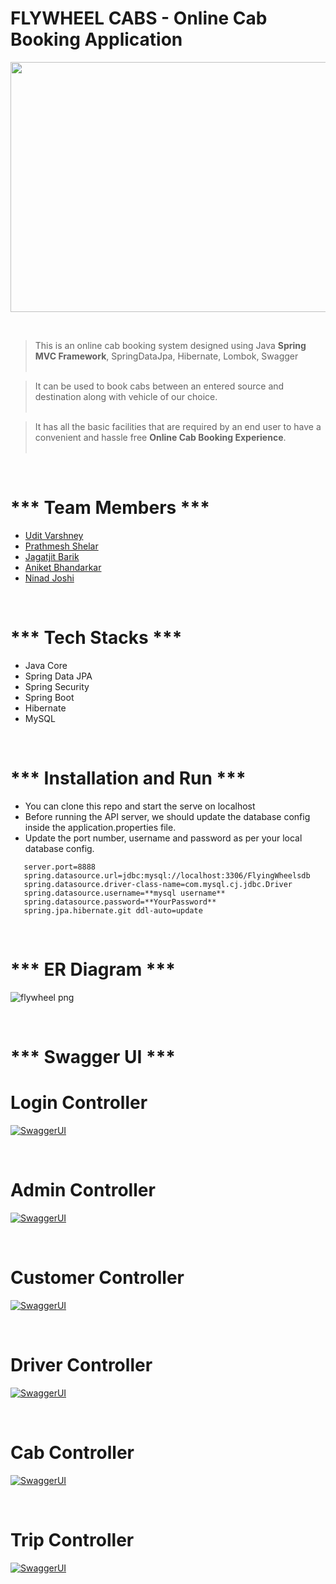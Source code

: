 # FLYWHEEL CABS - Online Cab Booking Application

<p align="center">
<img width="800" height="400" src="https://thumbs.dreamstime.com/b/taxi-online-service-calling-car-via-mobile-app-people-waiting-city-transport-gps-route-tracking-man-woman-use-gadget-map-238545411.jpg">
</p>
<br>

> This is an online cab booking system designed using Java **Spring MVC Framework**, SpringDataJpa, Hibernate, Lombok, Swagger<br><br>

> It can be used to book cabs between an entered source and destination along with vehicle of our choice.<br><br>

> It has all the basic facilities that are required by an end user to have a convenient and hassle free **Online Cab Booking Experience**. <br><br>

<br>

# *** Team Members ***

-   <a href="https://uditshetty.github.io/" target="_blank" rel="noopener noreferrer" > Udit Varshney </a>
-   <a href="https://prathmeshs-0595.github.io/" target="_blank" rel="noopener noreferrer" > Prathmesh Shelar </a>
-   <a href="https://jagatjit15.github.io/" target="_blank" rel="noopener noreferrer" > Jagatjit Barik </a>
-   <a href="https://aniket427.github.io/" target="_blank" rel="noopener noreferrer" > Aniket Bhandarkar </a>
-   <a href="https://ninadjoshi212.github.io/" target="_blank" rel="noopener noreferrer" > Ninad Joshi </a>

<br>

# *** Tech Stacks ***

-   Java Core
-   Spring Data JPA
-   Spring Security
-   Spring Boot
-   Hibernate
-   MySQL

<br>

# *** Installation and Run ***
-  You can clone this repo and start the serve on localhost
-   Before running the API server, we should update the database config inside the application.properties file.
-   Update the port number, username and password as per your local database config.
```
   server.port=8888
   spring.datasource.url=jdbc:mysql://localhost:3306/FlyingWheelsdb
   spring.datasource.driver-class-name=com.mysql.cj.jdbc.Driver
   spring.datasource.username=**mysql username**
   spring.datasource.password=**YourPassword**
   spring.jpa.hibernate.git ddl-auto=update
```

<br>

# *** ER Diagram ***
![flywheel png](https://user-images.githubusercontent.com/101566760/201507233-0651cce1-c423-4949-86b0-9d0b304a3b6d.png)

<br>

# *** Swagger UI ***
# Login Controller
[![SwaggerUI](https://github.com/Ninadjoshi212/fanatical-building-1351/blob/main/Assest/loginCntrl.jpg?raw=true)](https://github.com/Ninadjoshi212/fanatical-building-1351/blob/main/Assest/loginCntrl.jpg?raw=true)

<br>

# Admin Controller
[![SwaggerUI](https://github.com/Ninadjoshi212/fanatical-building-1351/blob/main/Assest/adminCntrl.jpg?raw=true)](https://github.com/Ninadjoshi212/fanatical-building-1351/blob/main/Assest/adminCntrl.jpg?raw=true)

<br>

# Customer Controller
[![SwaggerUI](https://github.com/Ninadjoshi212/fanatical-building-1351/blob/main/Assest/CustomerCntrl.jpg?raw=true)](https://github.com/Ninadjoshi212/fanatical-building-1351/blob/main/Assest/CustomerCntrl.jpg?raw=true)

<br>

# Driver Controller
[![SwaggerUI](https://github.com/Ninadjoshi212/fanatical-building-1351/blob/main/Assest/driverCntrl.jpg?raw=true)](https://github.com/Ninadjoshi212/fanatical-building-1351/blob/main/Assest/driverCntrl.jpg?raw=true)

<br>

# Cab Controller
[![SwaggerUI](https://github.com/Ninadjoshi212/fanatical-building-1351/blob/main/Assest/cabCntrl.jpg?raw=true)](https://github.com/Ninadjoshi212/fanatical-building-1351/blob/main/Assest/cabCntrl.jpg?raw=true)

<br>

# Trip Controller
[![SwaggerUI](https://github.com/Ninadjoshi212/fanatical-building-1351/blob/main/Assest/tripCntrl.jpg?raw=true)](https://github.com/Ninadjoshi212/fanatical-building-1351/blob/main/Assest/tripCntrl.jpg?raw=true)

<br>